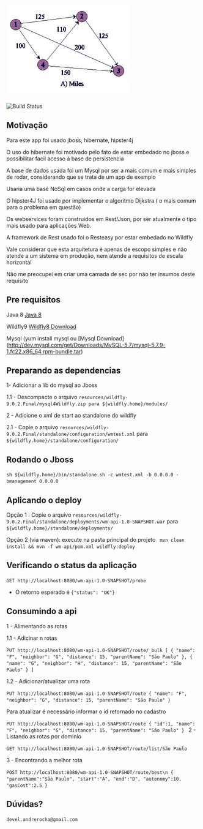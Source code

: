 ![WmTest](grapHA.gif?raw=true)

![Build Status](https://travis-ci.org/sonecabr/betterroute.svg?branch=master)


## Motivação

Para este app foi usado jboss, hibernate, hipster4j

O uso do hibernate foi motivado pelo fato de estar embedado no jboss e possibilitar facil acesso à base de persistencia

A base de dados usada foi um Mysql por ser a mais comum e mais simples de rodar, considerando que se trata de um app de exemplo

Usaria uma base NoSql em casos onde a carga for elevada

O hipster4J foi usado por implementar o algoritmo Dijkstra ( o mais comum para o problema em questão)

Os webservices foram construidos em Rest/Json, por ser atualmente o tipo mais usado para aplicações Web.

A framework de Rest usado foi o Resteasy por estar embedado no Wildfly

Vale considerar que esta arquitetura é apenas de escopo simples e não atende a um sistema em produção, nem atende a requisitos de escala horizontal

Não me preocupei em criar uma camada de sec por não ter insumos deste requisito


## Pre requisitos

Java 8 [Java 8](https://www.java.com/pt_BR/download/)

Wildfly9 [Wildfly8 Download](http://download.jboss.org/wildfly/9.0.2.Final/wildfly-9.0.2.Final.tar.gz)

Mysql (yum install mysql ou [Mysql Download] (http://dev.mysql.com/get/Downloads/MySQL-5.7/mysql-5.7.9-1.fc22.x86_64.rpm-bundle.tar)

## Preparando as dependencias

1- Adicionar a lib do mysql ao Jboss

1.1 - Descompacte o arquivo `resources/wildfly-9.0.2.Final/mysql4Wildfly.zip para ${wildfly.home}/modules/`

2 - Adicione o xml de start ao standalone do wildfly

2.1 - Copie o arquivo `resources/wildfly-9.0.2.Final/standalone/configuration/wmtest.xml` para `${wildfly.home}/standalone/configuration/`

## Rodando o Jboss

`sh ${wildfly.home}/bin/standalone.sh -c wmtest.xml -b 0.0.0.0 -bmanagement 0.0.0.0`

## Aplicando o deploy

Opção 1 : Copie o arquivo `resources/wildfly-9.0.2.Final/standalone/deployments/wm-api-1.0-SNAPSHOT.war` para `${wildfly.home}/standalone/deployments/`

Opção 2 (via maven): execute na pasta principal do projeto ` mvn clean install && mvn -f wm-api/pom.xml wildfly:deploy`

## Verificando o status da aplicação

`GET http://localhost:8080/wm-api-1.0-SNAPSHOT/probe`

* O retorno esperado é `{"status": "OK"}`

## Consumindo a api

1 - Alimentando as rotas

1.1 - Adicinar n rotas

`PUT http://localhost:8080/wm-api-1.0-SNAPSHOT/route/_bulk
[
    {
        "name": "F",
        "neighbor": "G",
        "distance": 15,
        "parentName": "São Paulo"
    },
    {
        "name": "G",
        "neighbor": "H",
        "distance": 15,
        "parentName": "São Paulo"
    }
]
`

1.2 - Adicionar/atualizar uma rota

`PUT http://localhost:8080/wm-api-1.0-SNAPSHOT/route
{
    "name": "F",
    "neighbor": "G",
    "distance": 15,
    "parentName": "São Paulo"
}
`

Para atualizar é necessário informar o id retornado no cadastro

`PUT http://localhost:8080/wm-api-1.0-SNAPSHOT/route
{
    "id":1,
    "name": "F",
    "neighbor": "G",
    "distance": 15,
    "parentName": "São Paulo"
}
`
2 - Listando as rotas por dominio

`GET http://localhost:8080/wm-api-1.0-SNAPSHOT/route/list/São Paulo`

3 - Encontrando a melhor rota

`POST http://localhost:8080/wm-api-1.0-SNAPSHOT/route/best\n
{
    "parentName":"São Paulo",
    "start":"A",
    "end":"D",
    "autonomy":10,
    "gasCost":2.5
}
`

## Dúvidas?
`devel.andrerocha@gmail.com`







